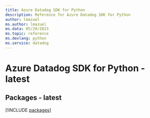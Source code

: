 ```yaml
---
title: Azure Datadog SDK for Python
description: Reference for Azure Datadog SDK for Python
author: lmazuel
ms.author: lmazuel
ms.data: 05/29/2023
ms.topic: reference
ms.devlang: python
ms.service: datadog
---
```

# Azure Datadog SDK for Python - latest
## Packages - latest
[!INCLUDE [packages](datadog-index.md)]